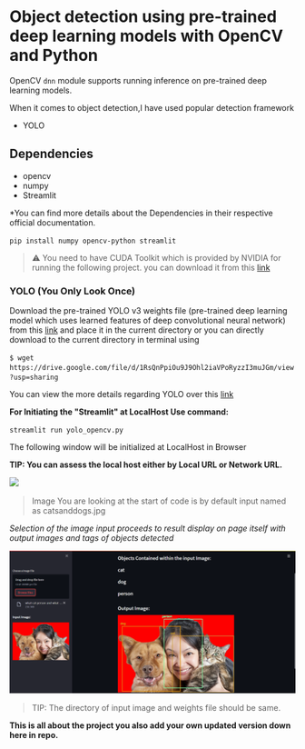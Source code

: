 # Object detection using pre-trained deep learning models with OpenCV and Python 

OpenCV `dnn` module supports running inference on pre-trained deep learning models. 

When it comes to object detection,I have used popular detection framework
* YOLO
 ## Dependencies
  * opencv
  * numpy 
  * Streamlit   

 *You can find more details about the Dependencies in their respective official documentation.

`pip install numpy opencv-python streamlit`

> :warning: You need to have CUDA Toolkit which is provided by NVIDIA for running the following project.
you can download it from this [link](https://developer.nvidia.com/cuda-toolkit)
###  YOLO (You Only Look Once)
 
 Download the pre-trained YOLO v3 weights file (pre-trained deep learning model which uses learned features of deep convolutional neural network) from this [link](https://drive.google.com/file/d/1RsQnPpiOu9J9Ohl2iaVPoRyzzI3muJGm/view?usp=sharing) and place it in the current directory or you can directly download to the current directory in terminal using
 
 `$ wget https://drive.google.com/file/d/1RsQnPpiOu9J9Ohl2iaVPoRyzzI3muJGm/view?usp=sharing`
 
 You can view the more details regarding YOLO over this [link](https://github.com/ultralytics/yolov3)

 **For Initiating the "Streamlit" at LocalHost Use command:**

 `streamlit run yolo_opencv.py`

 The following window will be initialized at LocalHost in Browser
 
 **TIP: You can assess the local host either by Local URL or Network URL.**

![](/image/homepage.jpeg)

> Image You are looking at the start of code is by default input named as catsanddogs.jpg

*Selection of the image input proceeds to result display on page itself with output images and tags of objects detected*

![](/images/output.png)

>TIP: The directory of input image and weights file should be same.


**This is all about the project you also add your own updated version down here in repo.**
